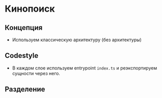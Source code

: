 # Кинопоиск

## Концепция

-   Используем классическую архитектуру (без архитектуры)

## Codestyle

-   В каждом слое используем entrypoint `index.ts` и реэкспортируем сущности через него.

## Разделение
